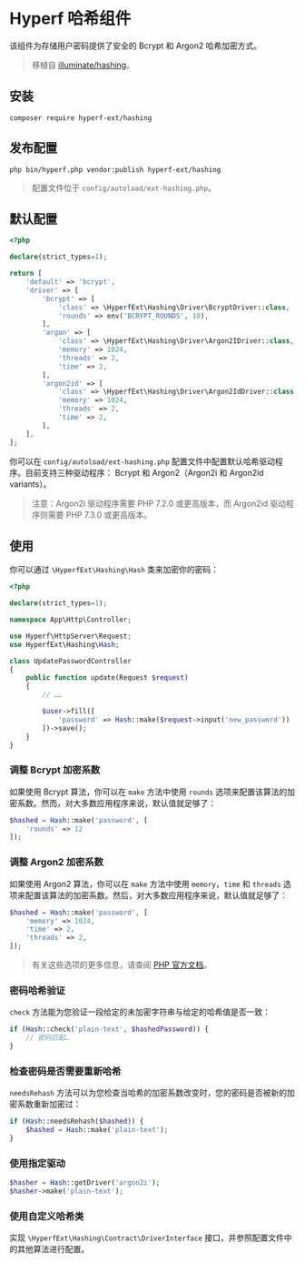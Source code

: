 # Hyperf 哈希组件

该组件为存储用户密码提供了安全的 Bcrypt 和 Argon2 哈希加密方式。

> 移植自 [illuminate/hashing](https://github.com/illuminate/hashing )。

## 安装

```shell script
composer require hyperf-ext/hashing
```

## 发布配置

```shell script
php bin/hyperf.php vendor:publish hyperf-ext/hashing
```

> 配置文件位于 `config/autoload/ext-hashing.php`。

## 默认配置

```php
<?php

declare(strict_types=1);

return [
    'default' => 'bcrypt',
    'driver' => [
        'bcrypt' => [
            'class' => \HyperfExt\Hashing\Driver\BcryptDriver::class,
            'rounds' => env('BCRYPT_ROUNDS', 10),
        ],
        'argon' => [
            'class' => \HyperfExt\Hashing\Driver\Argon2IDriver::class,
            'memory' => 1024,
            'threads' => 2,
            'time' => 2,
        ],
        'argon2id' => [
            'class' => \HyperfExt\Hashing\Driver\Argon2IdDriver::class,
            'memory' => 1024,
            'threads' => 2,
            'time' => 2,
        ],
    ],
];
```

你可以在 `config/autoload/ext-hashing.php` 配置文件中配置默认哈希驱动程序。目前支持三种驱动程序： Bcrypt 和 Argon2（Argon2i 和 Argon2id variants）。

> 注意：Argon2i 驱动程序需要 PHP 7.2.0 或更高版本，而 Argon2id 驱动程序则需要 PHP 7.3.0 或更高版本。

## 使用

你可以通过 `\HyperfExt\Hashing\Hash` 类来加密你的密码：

```php
<?php

declare(strict_types=1);

namespace App\Http\Controller;

use Hyperf\HttpServer\Request;
use HyperfExt\Hashing\Hash;

class UpdatePasswordController
{
    public function update(Request $request)
    {
        // ……

        $user->fill([
            'password' => Hash::make($request->input('new_password'))
        ])->save();
    }
}
```

### 调整 Bcrypt 加密系数

如果使用 Bcrypt 算法，你可以在 `make` 方法中使用 `rounds` 选项来配置该算法的加密系数。然而，对大多数应用程序来说，默认值就足够了：

```php
$hashed = Hash::make('password', [
    'rounds' => 12
]);
```

### 调整 Argon2 加密系数

如果使用 Argon2 算法，你可以在 `make` 方法中使用 `memory`，`time` 和 `threads` 选项来配置该算法的加密系数。然后，对大多数应用程序来说，默认值就足够了：

```php
$hashed = Hash::make('password', [
    'memory' => 1024,
    'time' => 2,
    'threads' => 2,
]);
```

> 有关这些选项的更多信息，请查阅 [PHP 官方文档](https://secure.php.net/manual/en/function.password-hash.php )。

### 密码哈希验证

`check` 方法能为您验证一段给定的未加密字符串与给定的哈希值是否一致：

```php
if (Hash::check('plain-text', $hashedPassword)) {
    // 密码匹配…
}
```

### 检查密码是否需要重新哈希

`needsRehash` 方法可以为您检查当哈希的加密系数改变时，您的密码是否被新的加密系数重新加密过：

```php
if (Hash::needsRehash($hashed)) {
    $hashed = Hash::make('plain-text');
}
```

### 使用指定驱动

```php
$hasher = Hash::getDriver('argon2i');
$hasher->make('plain-text');
```

### 使用自定义哈希类

实现 `\HyperfExt\Hashing\Contract\DriverInterface` 接口，并参照配置文件中的其他算法进行配置。
